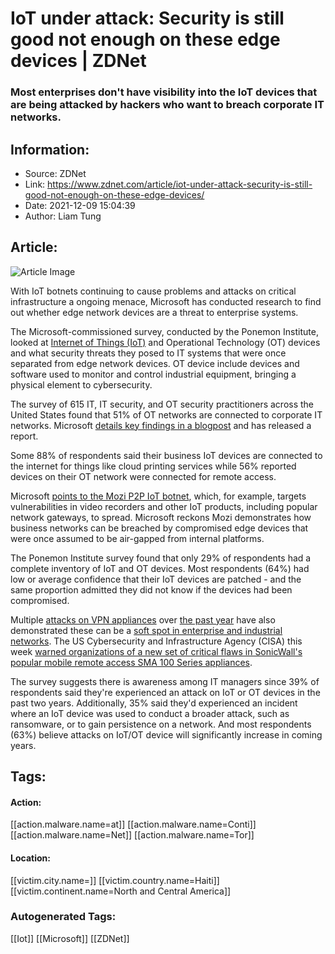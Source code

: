 # IoT under attack: Security is still good not enough on these edge devices | ZDNet
### Most enterprises don't have visibility into the IoT devices that are being attacked by hackers who want to breach corporate IT networks.

## Information:
+ Source: ZDNet
+ Link: https://www.zdnet.com/article/iot-under-attack-security-is-still-good-not-enough-on-these-edge-devices/
+ Date: 2021-12-09 15:04:39
+ Author: Liam Tung


## Article:
![Article Image](https://www.zdnet.com/a/img/resize/586c1704ffa8320d67317e05e19d01258a2e07e4/2021/09/27/6a234489-f1c2-447f-a864-596ba2d177ee/shutterstock-1715071444.jpg?width=770&height=578&fit=crop&auto=webp)

With IoT botnets continuing to cause problems and attacks on critical infrastructure a ongoing menace, Microsoft has conducted research to find out whether edge network devices are a threat to enterprise systems. 

The Microsoft-commissioned survey, conducted by the Ponemon Institute, looked at [Internet of Things (IoT)](https://www.zdnet.com/article/what-is-the-internet-of-things-everything-you-need-to-know-about-the-iot-right-now/) and Operational Technology (OT) devices and what security threats they posed to IT systems that were once separated from edge network devices. OT device include devices and software used to monitor and control industrial equipment, bringing a physical element to cybersecurity. 

The survey of 615 IT, IT security, and OT security practitioners across the United States found that 51% of OT networks are connected to corporate IT networks. Microsoft [details key findings in a blogpost](https://www.microsoft.com/security/blog/2021/12/08/new-research-shows-iot-and-ot-innovation-is-critical-to-business-but-comes-with-significant-risks/) and has released a report. 

Some 88% of respondents said their business IoT devices are connected to the internet for things like cloud printing services while 56% reported devices on their OT network were connected for remote access. 

Microsoft [points to the Mozi P2P IoT botnet](https://www.zdnet.com/article/this-is-why-the-mozi-botnet-will-linger-on/), which, for example, targets vulnerabilities in video recorders and other IoT products, including popular network gateways, to spread. Microsoft reckons Mozi demonstrates how business networks can be breached by compromised edge devices that were once assumed to be air-gapped from internal platforms. 

The Ponemon Institute survey found that only 29% of respondents had a complete inventory of IoT and OT devices. Most respondents (64%) had low or average confidence that their IoT devices are patched - and the same proportion admitted they did not know if the devices had been compromised.

Multiple [attacks on VPN appliances](https://www.zdnet.com/article/ransomware-crooks-are-targeting-vulnerable-vpn-devices-in-their-attacks/) over [the past year](https://www.zdnet.com/article/researchers-find-four-new-malware-tools-created-to-exploit-pulse-secure-vpn-appliances/) have also demonstrated these can be a [soft spot in enterprise and industrial networks](https://www.zdnet.com/article/cring-ransomware-continues-assault-on-coldfusion-servers-vpns/). The US Cybersecurity and Infrastructure Agency (CISA) this week [warned organizations of a new set of critical flaws in SonicWall's popular mobile remote access SMA 100 Series appliances](https://www.zdnet.com/article/get-patching-sonicwall-warns-of-vulnerabilties-in-sma-100-series-remote-access-devices/).






The survey suggests there is awareness among IT managers since 39% of respondents said they're experienced an attack on IoT or OT devices in the past two years. Additionally, 35% said they'd experienced an incident where an IoT device was used to conduct a broader attack, such as ransomware, or to gain persistence on a network. And most respondents (63%) believe attacks on IoT/OT device will significantly increase in coming years. 





## Tags:

#### Action:
[[action.malware.name=at]] [[action.malware.name=Conti]] [[action.malware.name=Net]] [[action.malware.name=Tor]]

#### Location:
[[victim.city.name=]] [[victim.country.name=Haiti]] [[victim.continent.name=North and Central America]]

### Autogenerated Tags:
[[Iot]] [[Microsoft]] [[ZDNet]]

